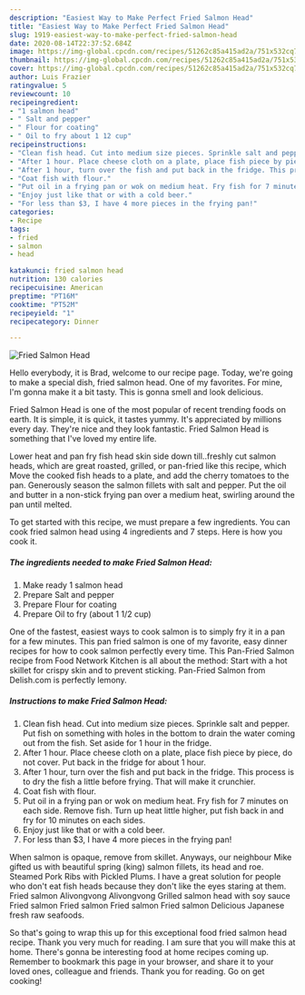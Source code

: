 ```yaml
---
description: "Easiest Way to Make Perfect Fried Salmon Head"
title: "Easiest Way to Make Perfect Fried Salmon Head"
slug: 1919-easiest-way-to-make-perfect-fried-salmon-head
date: 2020-08-14T22:37:52.684Z
image: https://img-global.cpcdn.com/recipes/51262c85a415ad2a/751x532cq70/fried-salmon-head-recipe-main-photo.jpg
thumbnail: https://img-global.cpcdn.com/recipes/51262c85a415ad2a/751x532cq70/fried-salmon-head-recipe-main-photo.jpg
cover: https://img-global.cpcdn.com/recipes/51262c85a415ad2a/751x532cq70/fried-salmon-head-recipe-main-photo.jpg
author: Luis Frazier
ratingvalue: 5
reviewcount: 10
recipeingredient:
- "1 salmon head"
- " Salt and pepper"
- " Flour for coating"
- " Oil to fry about 1 12 cup"
recipeinstructions:
- "Clean fish head. Cut into medium size pieces. Sprinkle salt and pepper. Put fish on something with holes in the bottom to drain the water coming out from the fish. Set aside for 1 hour in the fridge."
- "After 1 hour. Place cheese cloth on a plate, place fish piece by piece, do not cover. Put back in the fridge for about 1 hour."
- "After 1 hour, turn over the fish and put back in the fridge. This process is to dry the fish a little before frying. That will make it crunchier."
- "Coat fish with flour."
- "Put oil in a frying pan or wok on medium heat. Fry fish for 7 minutes on each side. Remove fish. Turn up heat little higher, put fish back in and fry for 10 minutes on each sides."
- "Enjoy just like that or with a cold beer."
- "For less than $3, I have 4 more pieces in the frying pan!"
categories:
- Recipe
tags:
- fried
- salmon
- head

katakunci: fried salmon head 
nutrition: 130 calories
recipecuisine: American
preptime: "PT16M"
cooktime: "PT52M"
recipeyield: "1"
recipecategory: Dinner

---
```



![Fried Salmon Head](https://img-global.cpcdn.com/recipes/51262c85a415ad2a/751x532cq70/fried-salmon-head-recipe-main-photo.jpg)

Hello everybody, it is Brad, welcome to our recipe page. Today, we're going to make a special dish, fried salmon head. One of my favorites. For mine, I'm gonna make it a bit tasty. This is gonna smell and look delicious.

Fried Salmon Head is one of the most popular of recent trending foods on earth. It is simple, it is quick, it tastes yummy. It's appreciated by millions every day. They're nice and they look fantastic. Fried Salmon Head is something that I've loved my entire life.

Lower heat and pan fry fish head skin side down till..freshly cut salmon heads, which are great roasted, grilled, or pan-fried like this recipe, which Move the cooked fish heads to a plate, and add the cherry tomatoes to the pan. Generously season the salmon fillets with salt and pepper. Put the oil and butter in a non-stick frying pan over a medium heat, swirling around the pan until melted.


To get started with this recipe, we must prepare a few ingredients. You can cook fried salmon head using 4 ingredients and 7 steps. Here is how you cook it.

<!--inarticleads1-->

##### The ingredients needed to make Fried Salmon Head:

1. Make ready 1 salmon head
1. Prepare  Salt and pepper
1. Prepare  Flour for coating
1. Prepare  Oil to fry (about 1 1/2 cup)


One of the fastest, easiest ways to cook salmon is to simply fry it in a pan for a few minutes. This pan fried salmon is one of my favorite, easy dinner recipes for how to cook salmon perfectly every time. This Pan-Fried Salmon recipe from Food Network Kitchen is all about the method: Start with a hot skillet for crispy skin and to prevent sticking. Pan-Fried Salmon from Delish.com is perfectly lemony. 

<!--inarticleads2-->

##### Instructions to make Fried Salmon Head:

1. Clean fish head. Cut into medium size pieces. Sprinkle salt and pepper. Put fish on something with holes in the bottom to drain the water coming out from the fish. Set aside for 1 hour in the fridge.
1. After 1 hour. Place cheese cloth on a plate, place fish piece by piece, do not cover. Put back in the fridge for about 1 hour.
1. After 1 hour, turn over the fish and put back in the fridge. This process is to dry the fish a little before frying. That will make it crunchier.
1. Coat fish with flour.
1. Put oil in a frying pan or wok on medium heat. Fry fish for 7 minutes on each side. Remove fish. Turn up heat little higher, put fish back in and fry for 10 minutes on each sides.
1. Enjoy just like that or with a cold beer.
1. For less than $3, I have 4 more pieces in the frying pan!


When salmon is opaque, remove from skillet. Anyways, our neighbour Mike gifted us with beautiful spring (king) salmon fillets, its head and roe. Steamed Pork Ribs with Pickled Plums. I have a great solution for people who don&#39;t eat fish heads because they don&#39;t like the eyes staring at them. Fried salmon Alivongvong Alivongvong Grilled salmon head with soy sauce Fried salmon Fried salmon Fried salmon Fried salmon Delicious Japanese fresh raw seafoods. 

So that's going to wrap this up for this exceptional food fried salmon head recipe. Thank you very much for reading. I am sure that you will make this at home. There's gonna be interesting food at home recipes coming up. Remember to bookmark this page in your browser, and share it to your loved ones, colleague and friends. Thank you for reading. Go on get cooking!
